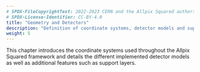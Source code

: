 ```yaml
---
# SPDX-FileCopyrightText: 2022-2023 CERN and the Allpix Squared authors
# SPDX-License-Identifier: CC-BY-4.0
title: "Geometry and Detectors"
description: "Definition of coordinate systems, detector models and support layers."
weight: 5
---
```


This chapter introduces the coordinate systems used throughout the Allpix Squared framework and details the different implemented
detector models as well as additional features such as support layers.
